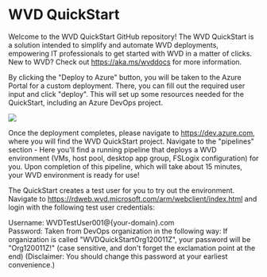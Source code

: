 # WVD QuickStart

Welcome to the WVD QuickStart GitHub repository! The WVD QuickStart is a solution intended to simplify and automate WVD deployments, empowering IT professionals to get started with WVD in a matter of clicks. New to WVD? Check out https://aka.ms/wvddocs for more information. 

By clicking the "Deploy to Azure" button, you will be taken to the Azure Portal for a custom deployment. There, you can fill out the required user input and click "deploy". This will set up some resources needed for the QuickStart, including an Azure DevOps project.

<a href="https://portal.azure.com/#create/Microsoft.Template/uri/https:%2F%2Fraw.githubusercontent.com%2Fpetganev%2Fwvdquickstart%2Fmaster%2Fdeploy.json" target="_blank">
    <img src="https://aka.ms/deploytoazurebutton"/>
</a><br>


Once the deployment completes, please navigate to https://dev.azure.com, where you will find the WVD QuickStart project. Navigate to the "pipelines" section - Here you'll find a running pipeline that deploys a WVD environment (VMs, host pool, desktop app group, FSLogix configuration) for you. Upon completion of this pipeline, which will take about 15 minutes, your WVD environment is ready for use!

The QuickStart creates a test user for you to try out the environment. Navigate to https://rdweb.wvd.microsoft.com/arm/webclient/index.html and login with the following test user credentials:

Username: WVDTestUser001@{your-domain}.com <br>
Password: Taken from DevOps organization in the following way: If organization is called "WVDQuickStartOrg120011Z", your password will be "Org120011Z!" (case sensitive, and don't forget the exclamation point at the end) 
(Disclaimer: You should change this password at your earliest convenience.)



